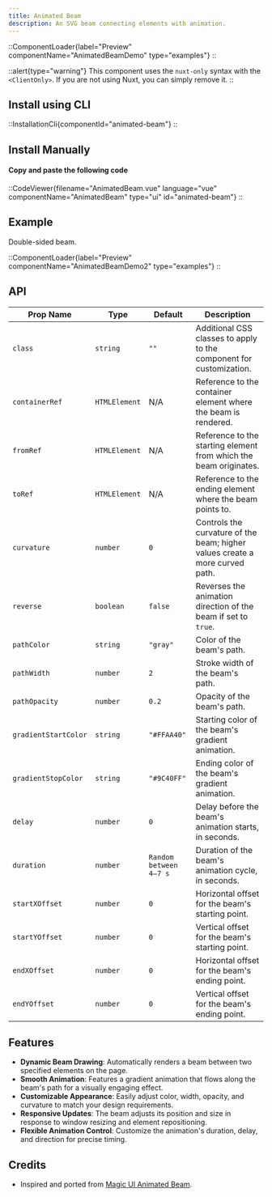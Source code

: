 ```yaml
---
title: Animated Beam
description: An SVG beam connecting elements with animation.
---
```


::ComponentLoader{label="Preview" componentName="AnimatedBeamDemo" type="examples"}
::

::alert{type="warning"}
This component uses the `nuxt-only` syntax with the `<ClientOnly>`. If you are not using Nuxt, you can simply remove it.
::

## Install using CLI

::InstallationCli{componentId="animated-beam"}
::

## Install Manually

#### Copy and paste the following code

::CodeViewer{filename="AnimatedBeam.vue" language="vue" componentName="AnimatedBeam" type="ui" id="animated-beam"}
::

## Example

Double-sided beam.

::ComponentLoader{label="Preview" componentName="AnimatedBeamDemo2" type="examples"}
::

## API

| Prop Name            | Type          | Default                | Description                                                                  |
| -------------------- | ------------- | ---------------------- | ---------------------------------------------------------------------------- |
| `class`              | `string`      | `""`                   | Additional CSS classes to apply to the component for customization.          |
| `containerRef`       | `HTMLElement` | N/A                    | Reference to the container element where the beam is rendered.               |
| `fromRef`            | `HTMLElement` | N/A                    | Reference to the starting element from which the beam originates.            |
| `toRef`              | `HTMLElement` | N/A                    | Reference to the ending element where the beam points to.                    |
| `curvature`          | `number`      | `0`                    | Controls the curvature of the beam; higher values create a more curved path. |
| `reverse`            | `boolean`     | `false`                | Reverses the animation direction of the beam if set to `true`.               |
| `pathColor`          | `string`      | `"gray"`               | Color of the beam's path.                                                    |
| `pathWidth`          | `number`      | `2`                    | Stroke width of the beam's path.                                             |
| `pathOpacity`        | `number`      | `0.2`                  | Opacity of the beam's path.                                                  |
| `gradientStartColor` | `string`      | `"#FFAA40"`            | Starting color of the beam's gradient animation.                             |
| `gradientStopColor`  | `string`      | `"#9C40FF"`            | Ending color of the beam's gradient animation.                               |
| `delay`              | `number`      | `0`                    | Delay before the beam's animation starts, in seconds.                        |
| `duration`           | `number`      | `Random between 4–7 s` | Duration of the beam's animation cycle, in seconds.                          |
| `startXOffset`       | `number`      | `0`                    | Horizontal offset for the beam's starting point.                             |
| `startYOffset`       | `number`      | `0`                    | Vertical offset for the beam's starting point.                               |
| `endXOffset`         | `number`      | `0`                    | Horizontal offset for the beam's ending point.                               |
| `endYOffset`         | `number`      | `0`                    | Vertical offset for the beam's ending point.                                 |

## Features

- **Dynamic Beam Drawing**: Automatically renders a beam between two specified elements on the page.
- **Smooth Animation**: Features a gradient animation that flows along the beam's path for a visually engaging effect.
- **Customizable Appearance**: Easily adjust color, width, opacity, and curvature to match your design requirements.
- **Responsive Updates**: The beam adjusts its position and size in response to window resizing and element repositioning.
- **Flexible Animation Control**: Customize the animation's duration, delay, and direction for precise timing.

## Credits

- Inspired and ported from [Magic UI Animated Beam](https://magicui.design/docs/components/animated-beam).
